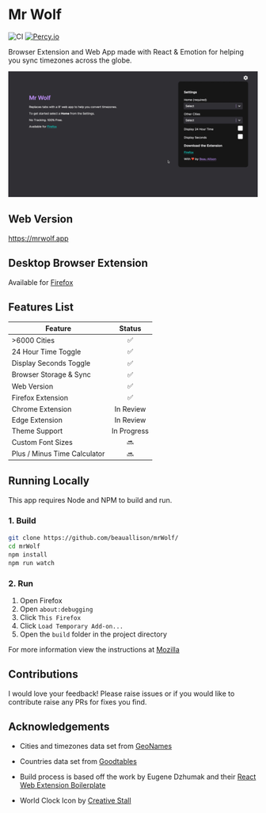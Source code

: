 # Mr Wolf

![CI](https://github.com/beauallison/mrWolf/workflows/CI/badge.svg)
[![Percy.io](https://percy.io/static/images/percy-badge.svg)](https://percy.io/beauallison/mrWolf)

Browser Extension and Web App made with React & Emotion for helping you sync timezones across the globe.

![](./preview.gif)

## Web Version

https://mrwolf.app

## Desktop Browser Extension

Available for [Firefox](https://addons.mozilla.org/en-GB/firefox/addon/mr-wolf-app/)

## Features List

| Feature                      |   Status    |
| ---------------------------- | :---------: |
| >6000 Cities                 |     ✅      |
| 24 Hour Time Toggle          |     ✅      |
| Display Seconds Toggle       |     ✅      |
| Browser Storage & Sync       |     ✅      |
| Web Version                  |     ✅      |
| Firefox Extension            |     ✅      |
| Chrome Extension             |  In Review  |
| Edge Extension               |  In Review  |
| Theme Support                | In Progress |
| Custom Font Sizes            |     🔜      |
| Plus / Minus Time Calculator |     🔜      |

## Running Locally

This app requires Node and NPM to build and run.

### 1. Build

```sh
git clone https://github.com/beauallison/mrWolf/
cd mrWolf
npm install
npm run watch
```

### 2. Run

1. Open Firefox
2. Open `about:debugging`
3. Click `This Firefox`
4. Click `Load Temporary Add-on...`
5. Open the `build` folder in the project directory

For more information view the instructions at [Mozilla](https://developer.mozilla.org/en-us/docs/tools/about:debugging)

## Contributions

I would love your feedback! Please raise issues or if you would like to contribute raise any PRs for fixes you find.

## Acknowledgements

- Cities and timezones data set from [GeoNames](https://download.geonames.org/export/dump/)

- Countries data set from [Goodtables](https://goodtables.io/github/datasets/country-codes)

- Build process is based off the work by Eugene Dzhumak and their [React Web Extension Boilerplate](https://github.com/elforastero/react-browser-extension-boilerplate)

- World Clock Icon by [Creative Stall](https://thenounproject.com/creativestall/)
